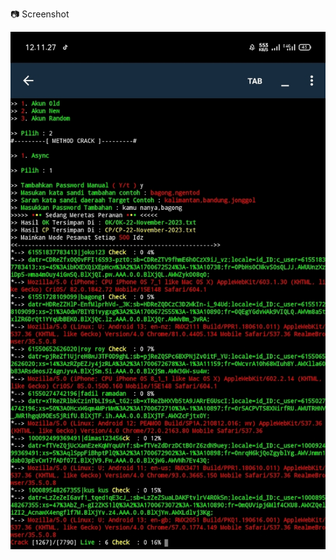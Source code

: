 📷 Screenshot

![Results/Ok-24-July-2023.txt](https://github.com/BLACKHAT-SKMR/SOS/blob/main/IMG_20231126_035315.jpg)
